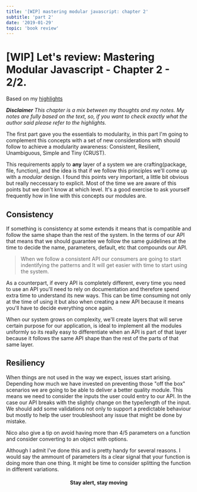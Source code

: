 ```yaml
---
title: '[WIP] mastering modular javascript: chapter 2'
subtitle: 'part 2'
date: '2019-01-29'
topic: 'book review'
---
```


# [WIP] Let's review: Mastering Modular Javascript - Chapter 2 - 2/2.

Based on my [highlights](https://github.com/neomaxzero/m-quickreview/blob/master/mastering-modular-js/chapter-02.md)

***Disclaimer**
This chapter is a mix between my thoughts and my notes.
My notes are fully based on the text, so, if you want to check exactly what the author said please refer to the highlights.*


The first part gave you the essentials to modularity, in this part I'm going to complement this concepts with a set of new considerations with should follow to achieve a modularity awareness: Consistent, Resilient, Unambiguous, Simple and Tiny (CRUST).

This requirements apply to **any** layer of a system we are crafting(package, file, function), and the idea is that if we follow this principles we'll come up with a *modular* design. I found this points very important, a little bit obvious but really neccessary to explicit. Most of the time we are aware of this points but we don't know at which level. It's a good exercise to ask yourself frequently how in line with this concepts our modules are.

## Consistency

If something is consistency at some extends it means that is compatible and follow the same shape than the rest of the system. In the terms of our API that means that we should guarantee we follow the same guidelines at the time to decide the name, parameters, default, etc that compounds our API.

> When we follow a consistent API our consumers are going to start indentifying the patterns and It will get easier with time to start using the system.

As a counterpart, if every API is completely different, every time you need to use an API you'll need to rely on documentation and therefore spend extra time to understand its new ways. This can be time consuming not only at the time of using it but also when creating a new API because it means you'll have to decide everything once again.

When our system grows on complexity, we'll create layers that will serve certain purpose for our application, is ideal to implement all the modules uniformly so its really easy to differentiate when an API is part of that layer because it follows the same API shape than the rest of the parts of that same layer.


## Resiliency

When things are not used in the way we expect, issues start arising. Depending how much we have invested on preventing those "off the box" scenarios we are going to be able to deliver a better quality module. This means we need to consider the inputs the user could entry to our API. In the case our API breaks with the slightly change on the type/length of the input. We should add some validations not only to support a predictable behaviour but mostly to help the user troubleshoot any issue that might be done by mistake.

Nico also give a tip on avoid having more than 4/5 parameters on a function and consider converting to an object with options.

Although I admit I've done this and is pretty handy for several reasons. I would say the ammount of parameters its a clear signal that your function is doing more than one thing. It might be time to consider splitting the function in different variations.

<h4 align="center" styles="text-weight: bold">
  Stay alert, stay moving
</h4>
